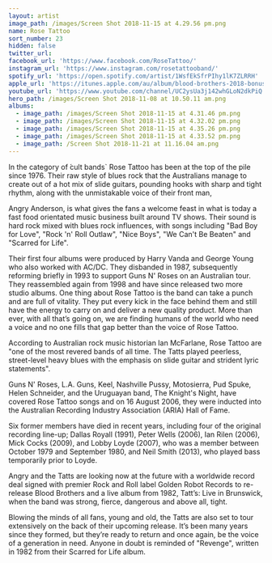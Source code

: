 ```yaml
---
layout: artist
image_path: /images/Screen Shot 2018-11-15 at 4.29.56 pm.png
name: Rose Tattoo
sort_number: 23
hidden: false
twitter_url:
facebook_url: 'https://www.facebook.com/RoseTattoo/'
instagram_url: 'https://www.instagram.com/rosetattooband/'
spotify_url: 'https://open.spotify.com/artist/1WsfEkSfrPIhy1lK7ZLRRH'
apple_url: 'https://itunes.apple.com/au/album/blood-brothers-2018-bonus-reissue/1353749186'
youtube_url: 'https://www.youtube.com/channel/UC2ysUa3j142whGLoN2dkPiQ'
hero_path: /images/Screen Shot 2018-11-08 at 10.50.11 am.png
albums:
  - image_path: /images/Screen Shot 2018-11-15 at 4.31.46 pm.png
  - image_path: /images/Screen Shot 2018-11-15 at 4.32.02 pm.png
  - image_path: /images/Screen Shot 2018-11-15 at 4.35.26 pm.png
  - image_path: /images/Screen Shot 2018-11-15 at 4.33.52 pm.png
  - image_path: /Screen Shot 2018-11-21 at 11.16.04 am.png
---
```


In the category of ́cult bands\` Rose Tattoo has been at the top of the pile since 1976. Their raw style of blues rock that the Australians manage to create out of a hot mix of slide guitars, pounding hooks with sharp and tight rhythm, along with the unmistakable voice of their front man,

Angry Anderson, is what gives the fans a welcome feast in what is today a fast food orientated music business built around TV shows. Their sound is hard rock mixed with blues rock influences, with songs including "Bad Boy for Love", "Rock 'n' Roll Outlaw", "Nice Boys", "We Can't Be Beaten" and "Scarred for Life".

Their first four albums were produced by Harry Vanda and George Young who also worked with AC/DC. They disbanded in 1987, subsequently reforming briefly in 1993 to support Guns N' Roses on an Australian tour. They reassembled again from 1998 and have since released two more studio albums. One thing about Rose Tattoo is the band can take a punch and are full of vitality. They put every kick in the face behind them and still have the energy to carry on and deliver a new quality product. More than ever, with all that’s going on, we are finding humans of the world who need a voice and no one fills that gap better than the voice of Rose Tattoo.

According to Australian rock music historian Ian McFarlane, Rose Tattoo are "one of the most revered bands of all time. The Tatts played peerless, street-level heavy blues with the emphasis on slide guitar and strident lyric statements".

Guns N' Roses, L.A. Guns, Keel, Nashville Pussy, Motosierra, Pud Spuke, Helen Schneider, and the Uruguayan band, The Knight's Night, have covered Rose Tattoo songs and on 16 August 2006, they were inducted into the Australian Recording Industry Association (ARIA) Hall of Fame.

Six former members have died in recent years, including four of the original recording line-up; Dallas Royall (1991), Peter Wells (2006), Ian Rilen (2006), Mick Cocks (2009), and Lobby Loyde (2007), who was a member between October 1979 and September 1980, and Neil Smith (2013), who played bass temporarily prior to Loyde.

Angry and the Tatts are looking now at the future with a worldwide record deal signed with premier Rock and Roll label Golden Robot Records to re-release Blood Brothers and a live album from 1982, Tatt’s: Live in Brunswick, when the band was strong, fierce, dangerous and above all, tight.

Blowing the minds of all fans, young and old, the Tatts are also set to tour extensively on the back of their upcoming release. It’s been many years since they formed, but they’re ready to return and once again, be the voice of a generation in need. Anyone in doubt is reminded of "Revenge", written in 1982 from their Scarred for Life album.